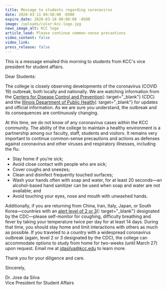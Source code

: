 ```yaml
---
title: Message to students regarding coronavirus
date: 2020-03-11 04:58:00 -0500
expire_date: 2020-03-18 00:00:00 -0500
image: /uploads/color-kcc-logo.jpg
news_image_alt: KCC logo
article_lead: Please continue common-sense precautions
video_content: false
video_link:
press_release: false
---
```


This is a message emailed this morning to students from KCC's vice president for student affairs.

Dear Students:

The college is closely observing developments of the coronavirus (COVID 19) outbreak, both locally and nationally. We are watching information from the&nbsp;[Centers for Disease Control and Prevention](https://www.cdc.gov/coronavirus/2019-ncov/index.html){: target="_blank"}&nbsp;(CDC) and the&nbsp;[Illinois Department of Public Health](http://www.dph.illinois.gov/topics-services/diseases-and-conditions/diseases-a-z-list/coronavirus){: target="_blank"}&nbsp;for updates and official information. As we are sure you understand, the outbreak and its consequences are continuously changing.

At this time, we do not know of any coronavirus cases within the KCC community. The ability of the college to maintain a healthy environment is a partnership among our faculty, staff, students and visitors. It remains very important to continue common-sense precautions and actions as defenses against coronavirus and other viruses and respiratory illnesses, including the flu:

* Stay home if you’re sick;
* Avoid close contact with people who are sick;
* Cover coughs and sneezes;
* Clean and disinfect frequently touched surfaces;
* Wash your hands often with soap and water, for at least 20 seconds—an alcohol-based hand sanitizer can be used when soap and water are not available; and
* Avoid touching your eyes, nose and mouth with unwashed hands.

Additionally, if you are returning from China, Iran, Italy, Japan, or South Korea—countries with an&nbsp;[alert level of 2 or 3](https://wwwnc.cdc.gov/travel/notices){: target="_blank"}&nbsp;designated by the CDC—please self-monitor for coughing, difficulty breathing and fever by taking your temperature twice per day for at least 14 days. During that time, you should stay home and limit interactions with others as much as possible. If you traveled to a country with a widespread coronavirus outbreak (again, level 2 or 3 designated by the CDC), the college can accommodate options to study from home for two-weeks (until March 27) upon request. Email me at&nbsp;[jdasilva@kcc.edu](mailto:jdasilva@kcc.edu)&nbsp;to learn more.

Thank you for your diligence and care.

Sincerely,

Dr. Jose da Silva<br>Vice President for Student Affairs